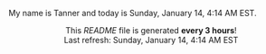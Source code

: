 My name is Tanner and today is Sunday, January 14, 4:14 AM EST.

<p align="center">This <i>README</i> file is generated <b>every 3 hours</b>!</br>Last refresh: Sunday, January 14, 4:14 AM EST<br /></p>

